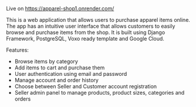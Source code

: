 Live on https://apparel-shop1.onrender.com/

This is a web application that allows users to purchase apparel items online. The app has an intuitive user interface that allows customers to easily browse and purchase items from the shop. It is built using Django Framework, PostgreSQL, Voxo ready template and Google Cloud.

Features:

- Browse items by category
- Add items to cart and purchase them
- User authentication using email and password
- Manage account and order history
- Choose between Seller and Customer account registration
- Seller admin panel to manage products, product sizes, categories and orders
